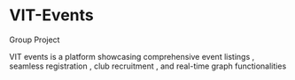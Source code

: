 # VIT-Events
Group Project

VIT events is a platform showcasing comprehensive event listings ,
seamless registration , club recruitment , and real-time graph functionalities

